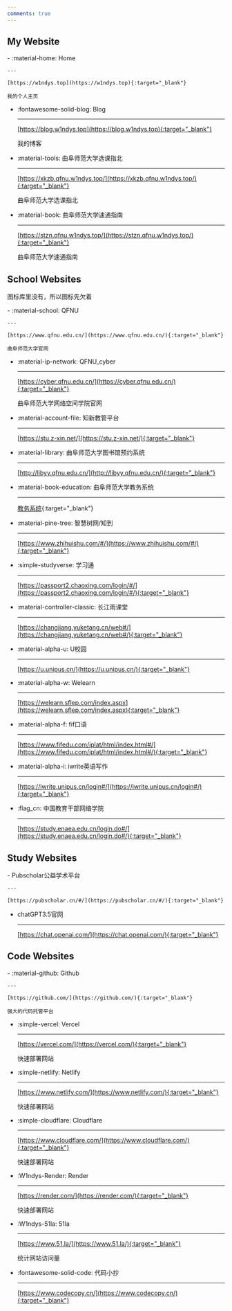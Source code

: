 ```yaml
---
comments: true
---
```


## My Website

<div class="grid cards" markdown>
- :material-home: Home

    ---

    [https://w1ndys.top](https://w1ndys.top){:target="_blank"}

    我的个人主页

- :fontawesome-solid-blog: Blog

    ---

    [https://blog.w1ndys.top](https://blog.w1ndys.top){:target="_blank"}

    我的博客

- :material-tools: 曲阜师范大学选课指北

    ---

    [https://xkzb.qfnu.w1ndys.top/](https://xkzb.qfnu.w1ndys.top/){:target="_blank"}

    曲阜师范大学选课指北

- :material-book: 曲阜师范大学速通指南

    ---

    [https://stzn.qfnu.w1ndys.top/](https://stzn.qfnu.w1ndys.top/){:target="_blank"}

    曲阜师范大学速通指南

</div>

## School Websites

图标库里没有，所以图标先欠着

<div class="grid cards" markdown>
- :material-school: QFNU

    ---

    [https://www.qfnu.edu.cn/](https://www.qfnu.edu.cn/){:target="_blank"}

    曲阜师范大学官网

- :material-ip-network: QFNU_cyber

    ---

    [https://cyber.qfnu.edu.cn/](https://cyber.qfnu.edu.cn/){:target="_blank"}

    曲阜师范大学网络空间学院官网

- :material-account-file: 知新教管平台

    ---

    [https://stu.z-xin.net/](https://stu.z-xin.net/){:target="_blank"}

- :material-library: 曲阜师范大学图书馆预约系统

    ---

    [http://libyy.qfnu.edu.cn/](http://libyy.qfnu.edu.cn/){:target="_blank"}

- :material-book-education: 曲阜师范大学教务系统

    ---

    [教务系统](http://ids.qfnu.edu.cn/authserver/login?service=https%3A%2F%2Fzhjw.qfnu.edu.cn%2Fsso.jsp#/){:target="_blank"}

- :material-pine-tree: 智慧树网/知到

    ---

    [https://www.zhihuishu.com/#/](https://www.zhihuishu.com/#/){:target="_blank"}

- :simple-studyverse: 学习通

    ---

    [https://passport2.chaoxing.com/login/#/](https://passport2.chaoxing.com/login/#/){:target="_blank"}

- :material-controller-classic: 长江雨课堂

    ---

    [https://changjiang.yuketang.cn/web#/](https://changjiang.yuketang.cn/web#/){:target="_blank"}

- :material-alpha-u: U校园

    ---

    [https://u.unipus.cn/](https://u.unipus.cn/){:target="_blank"}

- :material-alpha-w: Welearn

    ---

    [https://welearn.sflep.com/index.aspx](https://welearn.sflep.com/index.aspx){:target="_blank"}

- :material-alpha-f: fif口语

    ---

    [https://www.fifedu.com/iplat/html/index.html#/](https://www.fifedu.com/iplat/html/index.html#/){:target="_blank"}

- :material-alpha-i: iwrite英语写作

    ---

    [https://iwrite.unipus.cn/login#/](https://iwrite.unipus.cn/login#/){:target="_blank"}

- :flag_cn: 中国教育干部网络学院

    ---

    [https://study.enaea.edu.cn/login.do#/](https://study.enaea.edu.cn/login.do#/){:target="_blank"}

</div>

## Study Websites

<div class="grid cards" markdown>
- Pubscholar公益学术平台

    ---

    [https://pubscholar.cn/#/](https://pubscholar.cn/#/){:target="_blank"}

- chatGPT3.5官网

    ---

    [https://chat.openai.com/](https://chat.openai.com/){:target="_blank"}

</div>

## Code Websites

<div class="grid cards" markdown>
- :material-github: Github

    ---

    [https://github.com/](https://github.com/){:target="_blank"}

    强大的代码托管平台

- :simple-vercel: Vercel

    ---

    [https://vercel.com/](https://vercel.com/){:target="_blank"}

    快速部署网站

- :simple-netlify: Netlify

    ---

    [https://www.netlify.com/](https://www.netlify.com/){:target="_blank"}

    快速部署网站

- :simple-cloudflare: Cloudflare

    ---

    [https://www.cloudflare.com/](https://www.cloudflare.com/){:target="_blank"}

    快速部署网站

- :W1ndys-Render: Render

    ---

    [https://render.com/](https://render.com/){:target="_blank"}

    快速部署网站

- :W1ndys-51la: 51la

    ---

    [https://www.51.la/](https://www.51.la/){:target="_blank"}

    统计网站访问量

- :fontawesome-solid-code: 代码小抄

    ---

    [https://www.codecopy.cn/](https://www.codecopy.cn/){:target="_blank"}

</div>

